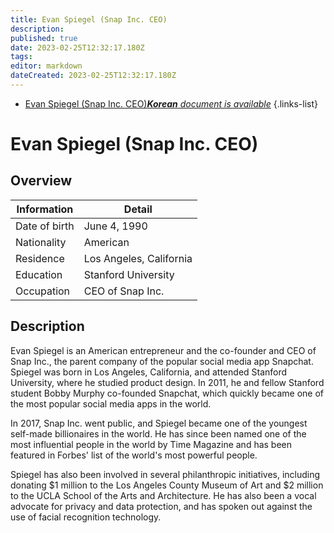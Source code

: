 ```yaml
---
title: Evan Spiegel (Snap Inc. CEO)
description: 
published: true
date: 2023-02-25T12:32:17.180Z
tags: 
editor: markdown
dateCreated: 2023-02-25T12:32:17.180Z
---
```


- [Evan Spiegel (Snap Inc. CEO)***Korean** document is available*](/ko/Knowledge-base/Dictionary/Person/evan-spiegel-snap-inc-ceo)
{.links-list}


# Evan Spiegel (Snap Inc. CEO)

## Overview

| Information | Detail |
| ---------- | ------ |
| Date of birth | June 4, 1990 |
| Nationality | American |
| Residence | Los Angeles, California |
| Education | Stanford University |
| Occupation | CEO of Snap Inc. |

## Description

Evan Spiegel is an American entrepreneur and the co-founder and CEO of Snap Inc., the parent company of the popular social media app Snapchat. Spiegel was born in Los Angeles, California, and attended Stanford University, where he studied product design. In 2011, he and fellow Stanford student Bobby Murphy co-founded Snapchat, which quickly became one of the most popular social media apps in the world.

In 2017, Snap Inc. went public, and Spiegel became one of the youngest self-made billionaires in the world. He has since been named one of the most influential people in the world by Time Magazine and has been featured in Forbes' list of the world's most powerful people.

Spiegel has also been involved in several philanthropic initiatives, including donating $1 million to the Los Angeles County Museum of Art and $2 million to the UCLA School of the Arts and Architecture. He has also been a vocal advocate for privacy and data protection, and has spoken out against the use of facial recognition technology.